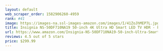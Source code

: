 ```yaml
---
layout: default 
﻿web_scraper_order: 1582906260-4959
rank: #41
image: https://images-na.ssl-images-amazon.com/images/I/41ZoJhMEP7L.jpg
title: Insignia NS-50DF710NA19 50-inch 4K Ultra HD Smart LED TV HDR - Fire TV Edition
url: https://www.amazon.com/Insignia-NS-50DF710NA19-50-inch-Ultra-Smart/dp/B07FPQ343D/ref=zg_mw_amazon-devices_41?_encoding=UTF8&psc=1&refRID=HA8PT8MYS6XM4Z96RW7T
reviews: 4.5 out of 5 stars
price: $299.99 
---
```

